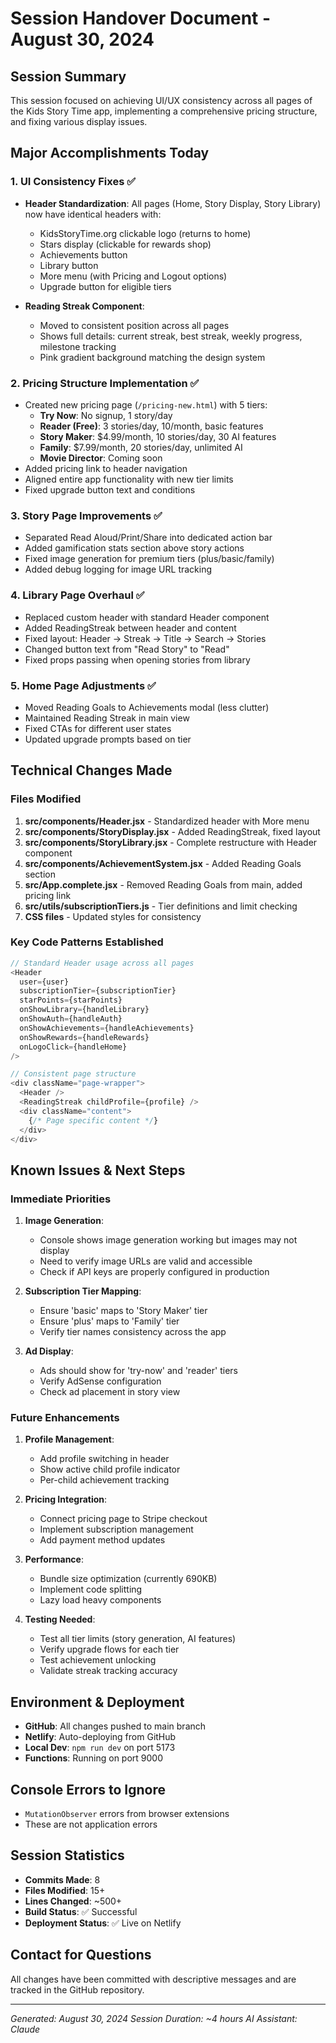 # Session Handover Document - August 30, 2024

## Session Summary
This session focused on achieving UI/UX consistency across all pages of the Kids Story Time app, implementing a comprehensive pricing structure, and fixing various display issues.

## Major Accomplishments Today

### 1. UI Consistency Fixes ✅
- **Header Standardization**: All pages (Home, Story Display, Story Library) now have identical headers with:
  - KidsStoryTime.org clickable logo (returns to home)
  - Stars display (clickable for rewards shop)
  - Achievements button
  - Library button
  - More menu (with Pricing and Logout options)
  - Upgrade button for eligible tiers

- **Reading Streak Component**: 
  - Moved to consistent position across all pages
  - Shows full details: current streak, best streak, weekly progress, milestone tracking
  - Pink gradient background matching the design system

### 2. Pricing Structure Implementation ✅
- Created new pricing page (`/pricing-new.html`) with 5 tiers:
  - **Try Now**: No signup, 1 story/day
  - **Reader (Free)**: 3 stories/day, 10/month, basic features
  - **Story Maker**: $4.99/month, 10 stories/day, 30 AI features
  - **Family**: $7.99/month, 20 stories/day, unlimited AI
  - **Movie Director**: Coming soon
- Added pricing link to header navigation
- Aligned entire app functionality with new tier limits
- Fixed upgrade button text and conditions

### 3. Story Page Improvements ✅
- Separated Read Aloud/Print/Share into dedicated action bar
- Added gamification stats section above story actions
- Fixed image generation for premium tiers (plus/basic/family)
- Added debug logging for image URL tracking

### 4. Library Page Overhaul ✅
- Replaced custom header with standard Header component
- Added ReadingStreak between header and content
- Fixed layout: Header → Streak → Title → Search → Stories
- Changed button text from "Read Story" to "Read"
- Fixed props passing when opening stories from library

### 5. Home Page Adjustments ✅
- Moved Reading Goals to Achievements modal (less clutter)
- Maintained Reading Streak in main view
- Fixed CTAs for different user states
- Updated upgrade prompts based on tier

## Technical Changes Made

### Files Modified
1. **src/components/Header.jsx** - Standardized header with More menu
2. **src/components/StoryDisplay.jsx** - Added ReadingStreak, fixed layout
3. **src/components/StoryLibrary.jsx** - Complete restructure with Header component
4. **src/components/AchievementSystem.jsx** - Added Reading Goals section
5. **src/App.complete.jsx** - Removed Reading Goals from main, added pricing link
6. **src/utils/subscriptionTiers.js** - Tier definitions and limit checking
7. **CSS files** - Updated styles for consistency

### Key Code Patterns Established
```javascript
// Standard Header usage across all pages
<Header 
  user={user}
  subscriptionTier={subscriptionTier}
  starPoints={starPoints}
  onShowLibrary={handleLibrary}
  onShowAuth={handleAuth}
  onShowAchievements={handleAchievements}
  onShowRewards={handleRewards}
  onLogoClick={handleHome}
/>

// Consistent page structure
<div className="page-wrapper">
  <Header />
  <ReadingStreak childProfile={profile} />
  <div className="content">
    {/* Page specific content */}
  </div>
</div>
```

## Known Issues & Next Steps

### Immediate Priorities
1. **Image Generation**: 
   - Console shows image generation working but images may not display
   - Need to verify image URLs are valid and accessible
   - Check if API keys are properly configured in production

2. **Subscription Tier Mapping**:
   - Ensure 'basic' maps to 'Story Maker' tier
   - Ensure 'plus' maps to 'Family' tier
   - Verify tier names consistency across the app

3. **Ad Display**:
   - Ads should show for 'try-now' and 'reader' tiers
   - Verify AdSense configuration
   - Check ad placement in story view

### Future Enhancements
1. **Profile Management**:
   - Add profile switching in header
   - Show active child profile indicator
   - Per-child achievement tracking

2. **Pricing Integration**:
   - Connect pricing page to Stripe checkout
   - Implement subscription management
   - Add payment method updates

3. **Performance**:
   - Bundle size optimization (currently 690KB)
   - Implement code splitting
   - Lazy load heavy components

4. **Testing Needed**:
   - Test all tier limits (story generation, AI features)
   - Verify upgrade flows for each tier
   - Test achievement unlocking
   - Validate streak tracking accuracy

## Environment & Deployment
- **GitHub**: All changes pushed to main branch
- **Netlify**: Auto-deploying from GitHub
- **Local Dev**: `npm run dev` on port 5173
- **Functions**: Running on port 9000

## Console Errors to Ignore
- `MutationObserver` errors from browser extensions
- These are not application errors

## Session Statistics
- **Commits Made**: 8
- **Files Modified**: 15+
- **Lines Changed**: ~500+
- **Build Status**: ✅ Successful
- **Deployment Status**: ✅ Live on Netlify

## Contact for Questions
All changes have been committed with descriptive messages and are tracked in the GitHub repository.

---
*Generated: August 30, 2024*
*Session Duration: ~4 hours*
*AI Assistant: Claude*